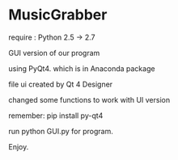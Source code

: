 # MusicGrabber

require : Python 2.5 -> 2.7

GUI version of our program

using PyQt4. which is in Anaconda package

file ui created by Qt 4 Designer

changed some functions to work with UI version

remember: pip install py-qt4  

run python GUI.py for program. 

Enjoy.

